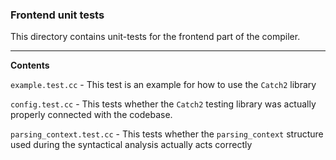### Frontend unit tests

This directory contains unit-tests for the frontend part of the compiler.

----------

**Contents**

`example.test.cc` - This test is an example for how to use the `Catch2` library

`config.test.cc` - This tests whether the `Catch2` testing library was actually properly connected with the codebase.

`parsing_context.test.cc` - This tests whether the `parsing_context` structure used during the syntactical analysis actually acts correctly
